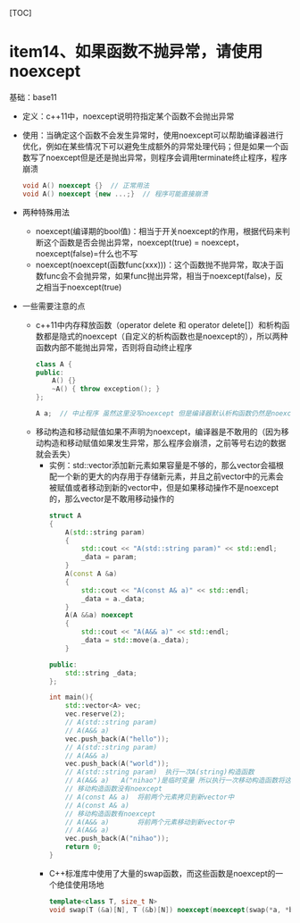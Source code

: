 [TOC]
# item14、如果函数不抛异常，请使用noexcept
基础：base11

* 定义：c++11中，noexcept说明符指定某个函数不会抛出异常
* 使用：当确定这个函数不会发生异常时，使用noexcept可以帮助编译器进行优化，例如在某些情况下可以避免生成额外的异常处理代码；但是如果一个函数写了noexcept但是还是抛出异常，则程序会调用terminate终止程序，程序崩溃
    ```cpp
    void A() noexcept {}  // 正常用法
    void A() noexcept {new ...;}  // 程序可能直接崩溃
    ```

* 两种特殊用法
    * noexcept(编译期的bool值)：相当于开关noexcept的作用，根据代码来判断这个函数是否会抛出异常，noexcept(true) = noexcept，noexcept(false)=什么也不写
    * noexcept(noexcept(函数func(xxx)))：这个函数抛不抛异常，取决于函数func会不会抛异常，如果func抛出异常，相当于noexcept(false)，反之相当于noexcept(true)

* 一些需要注意的点
    * c++11中内存释放函数（operator delete 和 operator delete[]）和析构函数都是隐式的noexcept（自定义的析构函数也是noexcept的），所以两种函数内部不能抛出异常，否则将自动终止程序
        ```cpp
        class A {
        public:
            A() {}
            ~A() { throw exception(); }
        };

        A a;  // 中止程序 虽然这里没写noexcept 但是编译器默认析构函数仍然是noexcept的
        ```
    * 移动构造和移动赋值如果不声明为noexcept，编译器是不敢用的（因为移动构造和移动赋值如果发生异常，那么程序会崩溃，之前等号右边的数据就会丢失）
        * 实例：std::vector添加新元素如果容量是不够的，那么vector会福根配一个新的更大的内存用于存储新元素，并且之前vector中的元素会被赋值或者移动到新的vector中，但是如果移动操作不是noexcept的，那么vector是不敢用移动操作的
            ```cpp
            struct A
            {
                A(std::string param)
                {
                    std::cout << "A(std::string param)" << std::endl;
                    _data = param;
                }
                A(const A &a)
                {
                    std::cout << "A(const A& a)" << std::endl;
                    _data = a._data;
                }
                A(A &&a) noexcept
                {
                    std::cout << "A(A&& a)" << std::endl;
                    _data = std::move(a._data);
                }

            public:
                std::string _data;
            };

            int main(){
                std::vector<A> vec;
                vec.reserve(2);
                // A(std::string param)
                // A(A&& a)
                vec.push_back(A("hello"));  
                // A(std::string param)
                // A(A&& a)
                vec.push_back(A("world"));
                // A(std::string param)  执行一次A(string)构造函数
                // A(A&& a)   A("nihao")是临时变量 所以执行一次移动构造函数将这个临时变量移动到vec中
                // 移动构造函数没有noexcept
                // A(const A& a)  将前两个元素拷贝到新vector中
                // A(const A& a)
                // 移动构造函数有noexcept
                // A(A&& a)       将前两个元素移动到新vector中
                // A(A&& a)
                vec.push_back(A("nihao"));
                return 0;
            }
            ```
        * C++标准库中使用了大量的swap函数，而这些函数是noexcept的一个绝佳使用场地
            ```cpp
            template<class T, size_t N>
            void swap(T (&a)[N], T (&b)[N]) noexcept(noexcept(swap(*a, *b)));
            ```